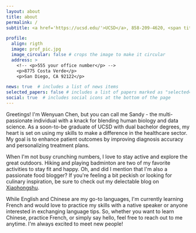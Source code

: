 ```yaml
---
layout: about
title: about
permalink: /
subtitle: <a href='https://ucsd.edu/'>UCSD</a>, 858-209-4620, <span title="Click to email"><a href="cwyuan1010@gmail.com">cwyuan1010@gmail.com</a></span>

profile:
  align: rigth
  image: prof_pic.jpg
  image_circular: false # crops the image to make it circular
  address: >
    <!-- <p>555 your office number</p> -->
    <p>8775 Costa Verde</p>
    <p>San Diego, CA 92122</p>

news: true  # includes a list of news items
selected_papers: false # includes a list of papers marked as "selected={true}"
social: true  # includes social icons at the bottom of the page
---
```

Greetings! I'm Wenyuan Chen, but you can call me Sandy - the multi-passionate individual with a knack for blending human biology and data science. As a soon-to-be graduate of UCSD with dual bachelor degrees, my heart is set on using my skills to make a difference in the healthcare sector. My goal is to enhance patient outcomes by improving diagnosis accuracy and personalizing treatment plans.

When I'm not busy crunching numbers, I love to stay active and explore the great outdoors. Hiking and playing badminton are two of my favorite activities to stay fit and happy. Oh, and did I mention that I'm also a passionate food blogger? If you're feeling a bit peckish or looking for culinary inspiration, be sure to check out my delectable blog on [Xiaohongshu](https://www.xiaohongshu.com/user/profile/5a151c6e11be103a6536af2d?xhsshare=CopyLink&appuid=5a151c6e11be103a6536af2d&apptime=1677262765).

While English and Chinese are my go-to languages, I'm currently learning French and would love to practice my skills with a native speaker or anyone interested in exchanging language tips. So, whether you want to learn Chinese, practice French, or simply say hello, feel free to reach out to me anytime. I'm always excited to meet new people!

<!-- Put your address / P.O. box / other info right below your picture. You can also disable any these elements by editing `profile` property of the YAML header of your `_pages/about.md`. Edit `_bibliography/papers.bib` and Jekyll will render your [publications page](/al-folio/publications/) automatically. -->

<!-- Link to your social media connections, too. This theme is set up to use [Font Awesome icons](http://fortawesome.github.io/Font-Awesome/) and [Academicons](https://jpswalsh.github.io/academicons/), like the ones below. Add your Facebook, Twitter, LinkedIn, Google Scholar, or just disable all of them. -->
